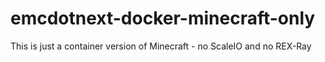 # emcdotnext-docker-minecraft-only
This is just a container version of Minecraft - no ScaleIO and no REX-Ray
